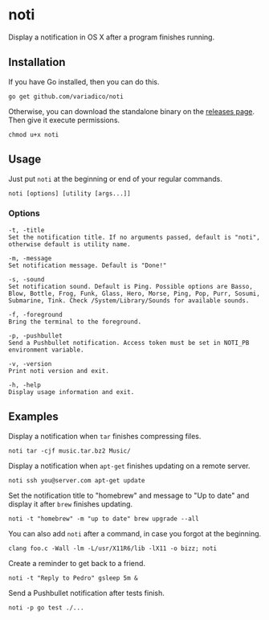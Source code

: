 # noti
Display a notification in OS X after a program finishes running.

## Installation
If you have Go installed, then you can do this.

```
go get github.com/variadico/noti
```

Otherwise, you can download the standalone binary on the
[releases page](https://github.com/variadico/noti/releases/latest). Then give
it execute permissions.

```
chmod u+x noti
```

## Usage
Just put `noti` at the beginning or end of your regular commands.

```
noti [options] [utility [args...]]
```

### Options
```
-t, -title
Set the notification title. If no arguments passed, default is "noti",
otherwise default is utility name.

-m, -message
Set notification message. Default is "Done!"

-s, -sound
Set notification sound. Default is Ping. Possible options are Basso,
Blow, Bottle, Frog, Funk, Glass, Hero, Morse, Ping, Pop, Purr, Sosumi,
Submarine, Tink. Check /System/Library/Sounds for available sounds.

-f, -foreground
Bring the terminal to the foreground.

-p, -pushbullet
Send a Pushbullet notification. Access token must be set in NOTI_PB
environment variable.

-v, -version
Print noti version and exit.

-h, -help
Display usage information and exit.
```

## Examples
Display a notification when `tar` finishes compressing files.

```
noti tar -cjf music.tar.bz2 Music/
```

Display a notification when `apt-get` finishes updating on a remote server.

```
noti ssh you@server.com apt-get update
```

Set the notification title to "homebrew" and message to "Up to date" and
display it after `brew` finishes updating.

```
noti -t "homebrew" -m "up to date" brew upgrade --all
```

You can also add `noti` after a command, in case you forgot at the beginning.

```
clang foo.c -Wall -lm -L/usr/X11R6/lib -lX11 -o bizz; noti
```

Create a reminder to get back to a friend.

```
noti -t "Reply to Pedro" gsleep 5m &
```

Send a Pushbullet notification after tests finish.

```
noti -p go test ./...
```
